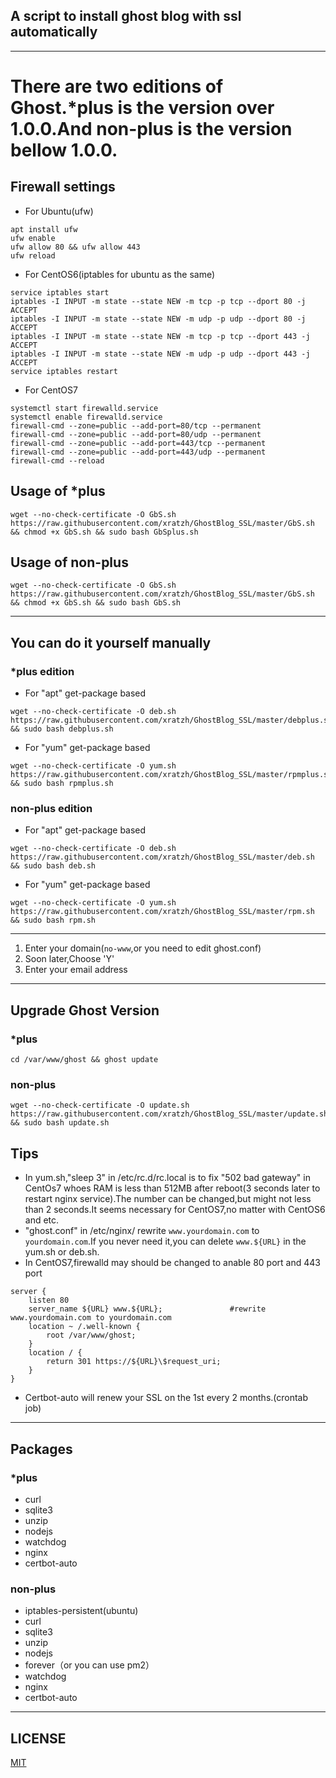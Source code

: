 ## A script to install ghost blog with ssl automatically
------

# There are two editions of Ghost.*plus is the version over 1.0.0.And non-plus is the version bellow 1.0.0.

## Firewall settings
- For Ubuntu(ufw)
```shell
apt install ufw
ufw enable
ufw allow 80 && ufw allow 443
ufw reload
```
- For CentOS6(iptables for ubuntu as the same)
```shell
service iptables start
iptables -I INPUT -m state --state NEW -m tcp -p tcp --dport 80 -j ACCEPT
iptables -I INPUT -m state --state NEW -m udp -p udp --dport 80 -j ACCEPT
iptables -I INPUT -m state --state NEW -m tcp -p tcp --dport 443 -j ACCEPT
iptables -I INPUT -m state --state NEW -m udp -p udp --dport 443 -j ACCEPT
service iptables restart
```
- For CentOS7
```shell
systemctl start firewalld.service
systemctl enable firewalld.service
firewall-cmd --zone=public --add-port=80/tcp --permanent  
firewall-cmd --zone=public --add-port=80/udp --permanent  
firewall-cmd --zone=public --add-port=443/tcp --permanent 
firewall-cmd --zone=public --add-port=443/udp --permanent  
firewall-cmd --reload 
```

## Usage of *plus
```shell
wget --no-check-certificate -O GbS.sh https://raw.githubusercontent.com/xratzh/GhostBlog_SSL/master/GbS.sh && chmod +x GbS.sh && sudo bash GbSplus.sh
```
## Usage of non-plus
```shell
wget --no-check-certificate -O GbS.sh https://raw.githubusercontent.com/xratzh/GhostBlog_SSL/master/GbS.sh && chmod +x GbS.sh && sudo bash GbS.sh
```
---  

## You can do it yourself manually

### *plus edition
- For "apt" get-package based
```shell
wget --no-check-certificate -O deb.sh https://raw.githubusercontent.com/xratzh/GhostBlog_SSL/master/debplus.sh && sudo bash debplus.sh
```  

- For "yum" get-package based
```shell
wget --no-check-certificate -O yum.sh https://raw.githubusercontent.com/xratzh/GhostBlog_SSL/master/rpmplus.sh && sudo bash rpmplus.sh
```  
### non-plus edition

- For "apt" get-package based
```shell
wget --no-check-certificate -O deb.sh https://raw.githubusercontent.com/xratzh/GhostBlog_SSL/master/deb.sh && sudo bash deb.sh
```  

- For "yum" get-package based
```shell
wget --no-check-certificate -O yum.sh https://raw.githubusercontent.com/xratzh/GhostBlog_SSL/master/rpm.sh && sudo bash rpm.sh
```  

---
1. Enter your domain(`no-www`,or you need to edit ghost.conf)
2. Soon later,Choose 'Y'
3. Enter your email address  

---  

## Upgrade Ghost Version

### *plus
```shell
cd /var/www/ghost && ghost update
```

### non-plus
```shell
wget --no-check-certificate -O update.sh https://raw.githubusercontent.com/xratzh/GhostBlog_SSL/master/update.sh && sudo bash update.sh
```

## Tips  

- In yum.sh,"sleep 3" in /etc/rc.d/rc.local is to fix "502 bad gateway" in CentOs7 whoes RAM is less than 512MB after reboot(3 seconds later to restart nginx service).The number can be changed,but might not less than 2 seconds.It seems necessary for CentOS7,no matter with CentOS6 and etc.  
- "ghost.conf" in /etc/nginx/ rewrite `www.yourdomain.com` to `yourdomain.com`.If you never need it,you can delete `www.${URL}` in the yum.sh or deb.sh.
- In CentOS7,firewalld may should be changed to anable 80 port and 443 port
```shell
server {
    listen 80
    server_name ${URL} www.${URL};               #rewrite www.yourdomain.com to yourdomain.com
    location ~ /.well-known {
        root /var/www/ghost;
    }
    location / {
        return 301 https://${URL}\$request_uri;
    }
}
```  
- Certbot-auto will renew your SSL on the 1st every 2 months.(crontab job)  

---
## Packages 

### *plus
- curl
- sqlite3
- unzip
- nodejs
- watchdog
- nginx
- certbot-auto

### non-plus
- iptables-persistent(ubuntu)
- curl
- sqlite3
- unzip
- nodejs
- forever（or you can use pm2）
- watchdog
- nginx
- certbot-auto

---
## LICENSE  
[MIT](https://github.com/xratzh/GhostBlog_SSL/blob/master/LICENSE)
